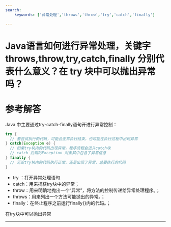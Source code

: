 ```yaml
---
search:
    keywords: ['异常处理','throws','throw','try','catch','finally']

---
```



# Java语言如何进行异常处理，关键字throws,throw,try,catch,finally 分别代表什么意义？在 try 块中可以抛出异常吗？

# 参考解答

Java 中主要通过try-catch-finally语句开进行异常控制：

```java
try {
  // 要尝试执行的代码，可能会正常执行结束，也可能在执行过程中出现异常
} catch(Exception e) {
  // 如果try块内的代码出现异常，程序流程会进入catch块
  // catch 后跟的Exception 对象其中包含了异常信息
} finally {
  // 无论try块内的代码执行正常，还是出现了异常，总要执行的代码
}
```

* try ：打开异常处理语句 
* catch：用来捕获try块中的异常； 
* throw：用来明确地抛出一个“异常”，将方法的控制传递给异常处理程序。；
* throws：用来列出一个方法可能抛出的异常。；
* finally：在终止程序之前运行finally{}内的代码。； 

在try块中可以抛出异常

---

